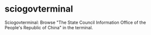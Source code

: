 # sciogovterminal
Sciogovterminal:  Browse "The State Council Information Office of the People's Republic of China" in the terminal.
